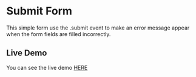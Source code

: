 # Submit Form

This simple form use the .submit event to make an error message appear when the form fields are filled incorrectly.

## Live Demo

You can see the live demo [HERE](http://edgardopinto-escalierscoffe.github.io/Submit-Form/)
